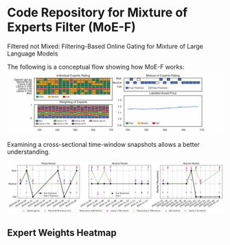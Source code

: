 # Code Repository for Mixture of Experts Filter (MoE-F) 

Filtered not Mixed: Filtering-Based Online Gating for Mixture of Large Language Models

The following is a conceptual flow showing how MoE-F works: 
![Mixture of Experts](./imgs/mixture_of_experts_v3_8fps.gif)


Examining a cross-sectional time-window snapshots allows a better understanding. 

![Market Movement Plot](./imgs/market_movement_plot.png)



## Expert Weights Heatmap <a name="expert-weights-heatmap">

<!--
[Expert Weights Heatmap](./imgs/expert_weights_heatmap_coolwarm.pdf)
->
![Expert Weights Heatmap](./imgs/expert_weights_heatmap_coolwarm.png)


